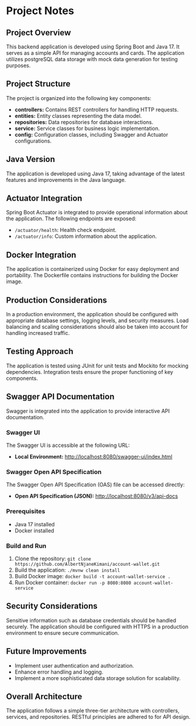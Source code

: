 # Project Notes

## Project Overview

This backend application is developed using Spring Boot and Java 17. It serves as a simple API for managing accounts and cards.
The application utilizes postgreSQL data storage with mock data generation for testing purposes.

## Project Structure

The project is organized into the following key components:

- **controllers:** Contains REST controllers for handling HTTP requests.
- **entities:** Entity classes representing the data model.
- **repositories:** Data repositories for database interactions.
- **service:** Service classes for business logic implementation.
- **config:** Configuration classes, including Swagger and Actuator configurations.


## Java Version

The application is developed using Java 17, taking advantage of the latest features and improvements in the Java language.

## Actuator Integration

Spring Boot Actuator is integrated to provide operational information about the application. The following endpoints are exposed:

- `/actuator/health`: Health check endpoint.
- `/actuator/info`: Custom information about the application.

## Docker Integration

The application is containerized using Docker for easy deployment and portability. The Dockerfile contains instructions for building the Docker image.

## Production Considerations

In a production environment, the application should be configured with appropriate database settings, logging levels, and security measures. Load balancing and scaling considerations should also be taken into account for handling increased traffic.

## Testing Approach

The application is tested using JUnit for unit tests and Mockito for mocking dependencies. Integration tests ensure the proper functioning of key components.
## Swagger API Documentation

Swagger is integrated into the application to provide interactive API documentation.

### Swagger UI

The Swagger UI is accessible at the following URL:

- **Local Environment:** [http://localhost:8080/swagger-ui/index.html](http://localhost:8080/swagger-ui/index.html)

### Swagger Open API Specification

The Swagger Open API Specification (OAS) file can be accessed directly:

- **Open API Specification (JSON):** [http://localhost:8080/v3/api-docs](http://localhost:8080/v3/api-docs)


### Prerequisites

- Java 17 installed
- Docker installed

### Build and Run

1. Clone the repository: `git clone https://github.com/AlbertNjaneKimani/account-wallet.git`
2. Build the application: `./mvnw clean install`
3. Build Docker image: `docker build -t account-wallet-service .`
4. Run Docker container: `docker run -p 8080:8080 account-wallet-service`

## Security Considerations

Sensitive information such as database credentials should be handled securely. The application should be configured with HTTPS in a production environment to ensure secure communication.

## Future Improvements

- Implement user authentication and authorization.
- Enhance error handling and logging.
- Implement a more sophisticated data storage solution for scalability.

## Overall Architecture

The application follows a simple three-tier architecture with controllers, services, and repositories. RESTful principles are adhered to for API design.


